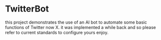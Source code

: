 # TwitterBot
this project demonstrates the use of an AI bot to automate some basic functions of Twitter now X. 
it was implemented a while back and so please refer to current standards to configure yours
enjoy.
